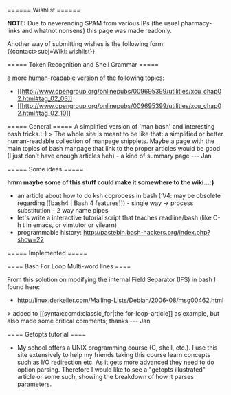 ====== Wishlist ======

**NOTE:** Due to neverending SPAM from various IPs (the usual pharmacy-links and whatnot nonsens) this page was made readonly.

Another way of submitting wishes is the following form:
{{contact&gt;subj=Wiki: wishlist}}


===== Token Recognition and Shell Grammar =====

a more human-readable version of the following topics:

  * [[http://www.opengroup.org/onlinepubs/009695399/utilities/xcu_chap02.html#tag_02_03]]
  * [[http://www.opengroup.org/onlinepubs/009695399/utilities/xcu_chap02.html#tag_02_10]]

===== General =====
A simplified version of `man bash' and interesting bash tricks.:-)
&gt; The whole site is meant to be like that: a simplified or better human-readable collection of manpage snipplets. Maybe a page with the main topics of bash manpage that link to the proper articles would be good (I just don't have enough articles heh) - a kind of summary page --- Jan


===== Some ideas =====

**hmm maybe some of this stuff could make it somewhere to the wiki...:)** 

  *  an article about how to do ksh coprocess in bash (:V4: may be obsolete regarding [[bash4 | Bash 4 features]])
    - single way -&gt; process substitution 
    - 2 way name pipes
  * let's write a interactive tutorial script that teaches readline/bash (like C-h t in emacs, or vimtutor or vilearn)
  * programmable history: http://pastebin.bash-hackers.org/index.php?show=22

===== Implemented =====

==== Bash For Loop Multi-word lines ====

From this solution on modifying the internal Field Separator (IFS) in bash I found here:
  * http://linux.derkeiler.com/Mailing-Lists/Debian/2006-08/msg00462.html

&gt; added to [[syntax:ccmd:classic_for|the for-loop-article]] as example, but also made some critical comments; thanks --- Jan

==== Getopts tutorial ====
  * My school offers a UNIX programming course (C, shell, etc.). I use this site extensively to help my friends taking this course learn concepts such as I/O redirection etc. As it gets more advanced they need to do option parsing. Therefore I would like to see a &quot;getopts illustrated&quot; article or some such, showing the breakdown of how it parses parameters.

